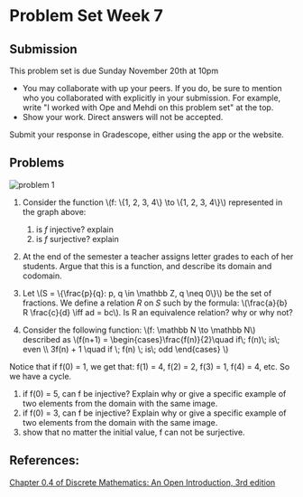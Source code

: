 # Problem Set Week 7

## Submission

This problem set is due Sunday November 20th at 10pm

- You may collaborate with up your peers. If you do, be sure to mention who you 
  collaborated with explicitly in your submission. For example, write "I worked
  with Ope and Mehdi on this problem set" at the top.
- Show your work. Direct answers will not be accepted.

Submit your response in Gradescope, either using the app or the website.

## Problems
![problem 1](/images/week6_p1.svg)

1. Consider the function \\(f: \\{1, 2, 3, 4\\} \to \\{1, 2, 3, 4\\}\\) represented in the graph above:
   1. is *f* injective? explain
   2. is *f* surjective? explain

2. At the end of the semester a teacher assigns letter grades to each of her students. Argue that this is a function, and describe its domain and codomain.

3. Let \\(S = \\{\frac{p}{q}: p, q \in \mathbb Z, q \neq 0\\}\\) be the set of fractions. We define a relation *R* on *S* such by the formula: \\(\frac{a}{b} R \frac{c}{d} \iff ad = bc\\). Is R an equivalence relation? why or why not?

4. Consider the following function: \\(f: \mathbb N \to \mathbb N\\) described as \\(f(n+1) = \begin{cases}\frac{f(n)}{2}\quad  if\\;  f(n)\\;  is\\;  even \\\ 3f(n) + 1 \quad if \\; f(n) \\; is\\;  odd \end{cases}
\\)

Notice that if f(0) = 1, we get that: f(1) = 4, f(2) = 2, f(3) = 1, f(4) = 4, etc. So we have a cycle.


   1. if f(0) = 5, can f be injective? Explain why or give a specific example of two elements from the domain with the same image.
   2. if f(0) = 3, can f be injective? Explain why or give a specific example of two elements from the domain with the same image.
   3. show that no matter the initial value, f can not be surjective. 


## References:
[Chapter 0.4 of Discrete Mathematics: An Open Introduction, 3rd edition](http://discrete.openmathbooks.org/dmoi3/sec_intro-functions.html)
